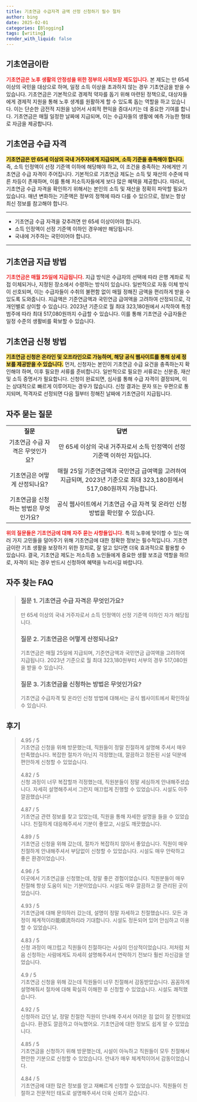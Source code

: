 ```yaml
---
title: 기초연금 수급자격 금액 산정 신청하기 필수 절차
author: bing
date: 2025-02-01
categories: [Blogging]
tags: [writing]
render_with_liquid: false
---
```



<h2 id='기초연금이란'>기초연금이란</h2>

<p><b><span style="color: #ee2323;">기초연금은 노후 생활의 안정성을 위한 정부의 사회보장 제도입니다.</span></b> 본 제도는 만 65세 이상의 국민을 대상으로 하며, 일정 소득 이상을 초과하지 않는 경우 기초연금을 받을 수 있습니다. 기초연금은 기본적으로 경제적 약자를 돕기 위해 마련된 정책으로, 대상자들에게 경제적 지원을 통해 노후 생계를 원활하게 할 수 있도록 돕는 역할을 하고 있습니다. 이는 단순한 금전적 지원을 넘어서 사회적 편익을 증대시키는 데 중요한 기여를 합니다. 기초연금은 매월 일정한 날짜에 지급되며, 이는 수급자들의 생활에 예측 가능한 형태로 자금을 제공합니다.</p>

<h2 id='기초연금 수급 자격'>기초연금 수급 자격</h2>

<p><b><span style="background-color: #ffe066;">기초연금은 만 65세 이상의 국내 거주자에게 지급되며, 소득 기준을 충족해야 합니다.</span></b> 즉, 소득 인정액이 선정 기준액 이하에 해당해야 하고, 이 조건을 충족하는 자에게만 기초연금 수급 자격이 주어집니다. 기본적으로 기초연금 제도는 소득 및 재산의 수준에 따른 차등이 존재하며, 이를 통해 저소득자들에게 보다 많은 혜택을 제공합니다. 따라서, 기초연금 수급 자격을 확인하기 위해서는 본인의 소득 및 재산을 정확히 파악할 필요가 있습니다. 매년 변화하는 기준액은 정부의 정책에 따라 다를 수 있으므로, 정보는 항상 최신 정보를 참고해야 합니다.</p>

<hr />

<ul>
    <li>기초연금 수급 자격을 갖추려면 만 65세 이상이어야 합니다.</li>
    <li>소득 인정액이 선정 기준액 이하인 경우에만 해당됩니다.</li>
    <li>국내에 거주하는 국민이어야 합니다.</li>
</ul>

<hr />

<h2 id='기초연금 지급 방법'>기초연금 지급 방법</h2>

<p><b><span style="color: #ee2323;">기초연금은 매월 25일에 지급됩니다.</span></b> 지급 방식은 수급자의 선택에 따라 은행 계좌로 직접 이체되거나, 지정된 장소에서 수령하는 방식이 있습니다. 일반적으로 자동 이체 방식이 선호되며, 이는 수급자들이 수취의 불편함 없이 매월 정해진 금액을 편리하게 받을 수 있도록 도와줍니다. 지급액은 기준연금액과 국민연금 급여액을 고려하여 산정되므로, 각 개인별로 상이할 수 있습니다. 2023년 기준으로 월 최대 323,180원에서 시작하여 특정 범주에 따라 최대 517,080원까지 수급할 수 있습니다. 이를 통해 기초연금 수급자들은 일정 수준의 생활비를 확보할 수 있습니다.</p>

<h2 id='기초연금 신청 방법'>기초연금 신청 방법</h2>

<p><b><span style="background-color: #ffe066;">기초연금 신청은 온라인 및 오프라인으로 가능하며, 해당 공식 웹사이트를 통해 상세 정보를 제공받을 수 있습니다.</span></b> 먼저, 신청자는 본인이 기초연금 수급 요건을 충족하는지 확인해야 하며, 이후 필요한 서류를 준비합니다. 일반적으로 필요한 서류로는 신분증, 재산 및 소득 증명서가 필요합니다. 신청이 완료되면, 심사를 통해 수급 자격이 결정되며, 이는 상대적으로 빠르게 이루어지는 경우가 많습니다. 신청 결과는 문자 또는 우편으로 통지되며, 적격자로 선정되면 다음 월부터 정해진 날짜에 기초연금이 지급됩니다.</p>

<h2 id='자주 묻는 질문'>자주 묻는 질문</h2>

<table>
    <tr>
        <td style="text-align: center; height: 17px;"><b>질문</b></td>
        <td style="text-align: center; height: 17px;"><b>답변</b></td>
    </tr>
    <tr>
        <td style="text-align: center; height: 17px;">기초연금 수급 자격은 무엇인가요?</td>
        <td style="text-align: center; height: 17px;">만 65세 이상의 국내 거주자로서 소득 인정액이 선정 기준액 이하인 자입니다.</td>
    </tr>
    <tr>
        <td style="text-align: center; height: 17px;">기초연금은 어떻게 산정되나요?</td>
        <td style="text-align: center; height: 17px;">매월 25일 기준연금액과 국민연금 급여액을 고려하여 지급되며, 2023년 기준으로 최대 323,180원에서 517,080원까지 가능합니다.</td>
    </tr>
    <tr>
        <td style="text-align: center; height: 17px;">기초연금을 신청하는 방법은 무엇인가요?</td>
        <td style="text-align: center; height: 17px;">공식 웹사이트에서 기초연금 수급 자격 및 온라인 신청 방법을 확인할 수 있습니다.</td>
    </tr>
</table>

<p><b><span style="color: #ee2323;">위의 질문들은 기초연금에 대해 자주 묻는 사항들입니다.</span></b> 특히 노후에 맞이할 수 있는 여러 가지 고민들을 덜어주기 위해 기초연금에 대한 정확한 정보는 필수적입니다. 기초연금이란 기초 생활을 보장하기 위한 장치로, 잘 알고 있다면 더욱 효과적으로 활용할 수 있습니다. 결국, 기초연금 제도는 저소득층 노인들에게 중요한 생활 보조금 역할을 하므로, 자격이 되는 경우 반드시 신청하여 혜택을 누리시길 바랍니다.</p>


<h2 id='자주_찾는_FAQ'>자주 찾는 FAQ</h2>
<div itemscope="" itemtype="https://schema.org/FAQPage"> 
<blockquote> 
<div itemscope="" itemprop="mainEntity" itemtype="https://schema.org/Question"> 
<h3 itemprop="name">질문 1. 기초연금 수급 자격은 무엇인가요?</h3> 
<div itemscope="" itemprop="acceptedAnswer" itemtype="https://schema.org/Answer"> 
<span itemprop="text"> 
<p>만 65세 이상의 국내 거주자로서 소득 인정액이 선정 기준액 이하인 자가 해당됩니다.</p> 
</span> 
</div> 
</div> 
<div itemscope="" itemprop="mainEntity" itemtype="https://schema.org/Question"> 
<h3 itemprop="name">질문 2. 기초연금은 어떻게 산정되나요?</h3> 
<div itemscope="" itemprop="acceptedAnswer" itemtype="https://schema.org/Answer"> 
<span itemprop="text"> 
<p>기초연금은 매월 25일에 지급되며, 기준연금액과 국민연금 급여액을 고려하여 지급됩니다. 2023년 기준으로 월 최대 323,180원부터 서부의 경우 517,080원을 받을 수 있습니다.</p> 
</span> 
</div> 
</div> 
<div itemscope="" itemprop="mainEntity" itemtype="https://schema.org/Question"> 
<h3 itemprop="name">질문 3. 기초연금을 신청하는 방법은 무엇인가요?</h3> 
<div itemscope="" itemprop="acceptedAnswer" itemtype="https://schema.org/Answer"> 
<span itemprop="text"> 
<p>기초연금 수급자격 및 온라인 신청 방법에 대해서는 공식 웹사이트에서 확인하실 수 있습니다.</p> 
</span> 
</div> 
</div> 
</blockquote> 
</div>
<h2 id='후기'>후기</h2>
<div itemscope itemtype="https://schema.org/Product">
  <blockquote>
  <div itemprop="review" itemscope itemtype="https://schema.org/Review">
      <div itemprop="reviewRating" itemscope itemtype="https://schema.org/Rating"> <span itemprop="ratingValue">4.95</span> / <span itemprop="bestRating">5</span> </div>
      <span itemprop="reviewBody">기초연금 신청을 위해 방문했는데, 직원들이 정말 친절하게 설명해 주셔서 매우 만족했습니다. 복잡한 절차가 아닌지 걱정했는데, 깔끔하고 정돈된 시설 덕분에 편안하게 신청할 수 있었습니다.</span>
  </div>
  <br>
  <div itemprop="review" itemscope itemtype="https://schema.org/Review">
      <div itemprop="reviewRating" itemscope itemtype="https://schema.org/Rating"> <span itemprop="ratingValue">4.82</span> / <span itemprop="bestRating">5</span> </div>
      <span itemprop="reviewBody">신청 과정이 너무 복잡할까 걱정했는데, 직원분들이 정말 세심하게 안내해주셨습니다. 자세히 설명해주셔서 그런지 매끄럽게 진행할 수 있었습니다. 시설도 아주 깔끔했습니다!</span>
  </div>
  <br>
  <div itemprop="review" itemscope itemtype="https://schema.org/Review">
      <div itemprop="reviewRating" itemscope itemtype="https://schema.org/Rating"> <span itemprop="ratingValue">4.87</span> / <span itemprop="bestRating">5</span> </div>
      <span itemprop="reviewBody">기초연금 관련 정보를 찾고 있었는데, 직원을 통해 자세한 설명을 들을 수 있었습니다. 친절하게 대응해주셔서 기분이 좋았고, 시설도 깨끗했습니다.</span>
  </div>
  <br>
  <div itemprop="review" itemscope itemtype="https://schema.org/Review">
      <div itemprop="reviewRating" itemscope itemtype="https://schema.org/Rating"> <span itemprop="ratingValue">4.89</span> / <span itemprop="bestRating">5</span> </div>
      <span itemprop="reviewBody">기초연금 신청을 위해 갔는데, 절차가 복잡하지 않아서 좋았습니다. 직원이 매우 친절하게 안내해주셔서 부담없이 신청할 수 있었습니다. 시설도 매우 안락하고 좋은 환경이었습니다.</span>
  </div>
  <br>
  <div itemprop="review" itemscope itemtype="https://schema.org/Review">
      <div itemprop="reviewRating" itemscope itemtype="https://schema.org/Rating"> <span itemprop="ratingValue">4.96</span> / <span itemprop="bestRating">5</span> </div>
      <span itemprop="reviewBody">이곳에서 기초연금을 신청했는데, 정말 좋은 경험이었습니다. 직원분들이 매우 친절해 항상 도움이 되는 기분이었습니다. 시설도 매우 깔끔하고 잘 관리된 곳이었습니다.</span>
  </div>
  <br>
  <div itemprop="review" itemscope itemtype="https://schema.org/Review">
      <div itemprop="reviewRating" itemscope itemtype="https://schema.org/Rating"> <span itemprop="ratingValue">4.93</span> / <span itemprop="bestRating">5</span> </div>
      <span itemprop="reviewBody">기초연금에 대해 문의하러 갔는데, 설명이 정말 자세하고 친절했습니다. 모든 과정이 체계적이라能順流하리라 기대합니다. 시설도 정돈되어 있어 안심하고 이용할 수 있었습니다.</span>
  </div>
  <br>
  <div itemprop="review" itemscope itemtype="https://schema.org/Review">
      <div itemprop="reviewRating" itemscope itemtype="https://schema.org/Rating"> <span itemprop="ratingValue">4.83</span> / <span itemprop="bestRating">5</span> </div>
      <span itemprop="reviewBody">신청 과정이 매끄럽고 직원들이 친절하다는 사실이 인상적이었습니다. 저처럼 처음 신청하는 사람에게도 자세히 설명해주셔서 연락하기 전보다 훨씬 자신감을 얻었습니다.</span>
  </div>
  <br>
  <div itemprop="review" itemscope itemtype="https://schema.org/Review">
      <div itemprop="reviewRating" itemscope itemtype="https://schema.org/Rating"> <span itemprop="ratingValue">4.9</span> / <span itemprop="bestRating">5</span> </div>
      <span itemprop="reviewBody">기초연금 신청을 위해 갔는데 직원들이 너무 친절해서 감동받았습니다. 꼼꼼하게 설명해줘서 절차에 대해 확실히 이해한 후 신청할 수 있었습니다. 시설도 쾌적했습니다.</span>
  </div>
  <br>
  <div itemprop="review" itemscope itemtype="https://schema.org/Review">
      <div itemprop="reviewRating" itemscope itemtype="https://schema.org/Rating"> <span itemprop="ratingValue">4.92</span> / <span itemprop="bestRating">5</span> </div>
      <span itemprop="reviewBody">신청하러 갔던 날, 정말 친절한 직원이 안내해 주셔서 어려운 점 없이 잘 진행되었습니다. 환경도 깔끔하고 아늑했어요. 기초연금에 대한 정보도 쉽게 알 수 있었습니다.</span>
  </div>
  <br>
  <div itemprop="review" itemscope itemtype="https://schema.org/Review">
      <div itemprop="reviewRating" itemscope itemtype="https://schema.org/Rating"> <span itemprop="ratingValue">4.85</span> / <span itemprop="bestRating">5</span> </div>
      <span itemprop="reviewBody">기초연금을 신청하기 위해 방문했는데, 시설이 아늑하고 직원들이 모두 친절해서 편안한 기분으로 신청할 수 있었습니다. 안내가 매우 체계적이어서 감동이었습니다.</span>
  </div>
  <br>
  <div itemprop="review" itemscope itemtype="https://schema.org/Review">
      <div itemprop="reviewRating" itemscope itemtype="https://schema.org/Rating"> <span itemprop="ratingValue">4.84</span> / <span itemprop="bestRating">5</span> </div>
      <span itemprop="reviewBody">기초연금에 대한 많은 정보를 얻고 재빠르게 신청할 수 있었습니다. 직원들이 친절하고 전문적인 태도로 설명해주셔서 더욱 신뢰가 갔습니다.</span>
  </div>
  </blockquote>
</div>

